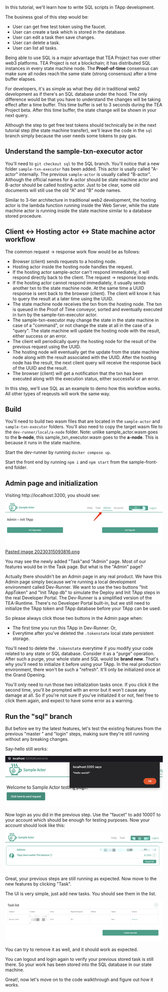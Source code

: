 In this tutorial, we'll learn how to write SQL scripts in TApp development.

The business goal of this step would be:

* User can get free test token using the faucet.
* User can create a task which is stored in the database.
* User can edit a task then save changes.
* User can delete a task.
* User can list all tasks. 

Being able to use SQL is a major advantage that TEA Project has over other web3 platforms. TEA Project is not a blockchain; it has distributed SQL instances in every state machine node. The **Proof-of-time** consensus can make sure all nodes reach the same state (strong consensus) after a time buffer elapses. 

For developers, it's as simple as what they did in traditional web2 development as if there's an SQL database under the hood. The only difference would be that you have to understand the changes will be taking effect after a time buffer. This time buffer is set to 3 seconds during the TEA Project beta. After this time buffer, the state change will be shown in your next query. 

Although the step to get free test tokens should technically be in the next tutorial step (the state machine transfer), we'll leave the code in the `sql` branch simply because the user needs some tokens to pay gas. 

## Understand the sample-txn-executor actor

You'll need to `git checkout sql` to the SQL branch. You'll notice that a new folder `sample-txn-executor` has been added. This actor is usally called "A-actor" internally. The previous `sample-actor` is usually called "B-actor". Although the official names for A-actor should be state machine actor and B-actor should be called hosting actor. Just to be clear, some old documents will still use the old "A" and "B" node names.

Similar to 3-tier architecture in traditional web2 development, the hosting actor is the lambda function running inside the Web Server, while the state machine actor is running inside the state machine similar to a database stored procedure.

## Client \<-> Hosting actor \<-> State machine actor workflow

The common request -> response work flow would be as follows:

* Browser (client) sends requests to a hosting node.
* Hosting actor inside the hosting node handles the request.
* If the hosting actor sample-actor can't respond immediately, it will respond directly back to the client. The request -> response loop ends.
* If the hosting actor cannot respond immediately, it usually sends another txn to the state machine node. At the same time a UUID response is sent back to the browser (client). The client will know it has to query the result at a later time using the UUID.
* The state machine node receives the txn from the hosting node. The txn is queued in the Proof of Time conveyor, sorted and eventually executed in turn by the sample-txn-executor actor.
* The sample-txn-executor may change the state in the state machine in case of a "command", or not change the state at all in the case of a "query". The state machine will update the hosting node with the result, either success or an error.
* The client will periodically query the hosting node for the result of the previous request using the UUID.
* The hosting node will eventually get the update from the state machine node along with the result associated with the UUID. After the hosting node has the result, the next client query will receive the response back of the UUID and the result.
* The browser (client) will get a notification that the txn has been executed along with the execution status, either successful or an error.

In this step, we'll use SQL as an example to demo how this workflow works. All other types of reqeusts will work the same way.

## Build

You'll need to build two wasm files that are located in the `sample-actor` and `sample-txn-executor` folders. You'll also need to copy the target wasm file to the `dev-runner/local/a-node` folder. Note: unlike sample_actor.wasm goes to the **b-node**, this sample_txn_executor.wasm goes to the **a-node**. This is because it runs in the state machine. 

Start the dev-runner by running `docker compose up`.

Start the front end by running `npm i` and `npm start` from the sample-front-end folder.

## Admin page and initialization

Visiting http://localhost:3200, you should see:

![Pasted image 20230317093125.png](../../../Pasted%20image%2020230317093125.png)

[Pasted image 20230315093816.png](../../../Pasted%20image%2020230315093816.png)

You may see the newly added "Task"and "Admin" page. Most of our features would be in the Task page. But what is the "Admin" page? 

Actually there shouldn't be an Admin page in any real product. We have this Admin page simply because we're running a local development environment called Dev-Runner. We want to use the two buttons "Init AppToken" and "Init TApp db" to simulate the Deploy and Init TApp steps in the real Developer Portal. The Dev-Runner is a simplified version of the TEA-Runtime. There's no Developer Portal built-in, but we still need to initialize the TApp token and TApp database before your TApp can be used. 

So please always click those two buttons in the Admin page when:

* The first time you run this TApp in Dev-Runner. Or,
* Everytime after you've deleted the `.tokenstate` local state persistent storage.

You'll need to delete the `.tokenstate` everytime if you modify your code related to any state or SQL database. Consider it as a "purge" operation. After such a purge, your whole state and SQL would be **brand new**. That's why you'll need to initialize it before using your TApp. In the real production environment, there won't be such a "refresh". It'll only be initialized once at the Grand Opening.

You'll only need to run those two initialization tasks once. If you click it the second time, you'll be prompted with an error but it won't cause any damage at all. So if you're not sure if you've initialized it or not, feel free to click them again, and expect to have some error as a warning.

## Run the "sql" branch

But before we try the latest features, let's test the existing features from the previous "master " and "login" steps, making sure they're still running without any breaking changes.

Say-hello still works:

![Pasted image 20230315093943.png](../../../Pasted%20image%2020230315093943.png)

Now login as you did in the previous step. Use the "faucet" to add 1000T to your account which should be enough for testing purposes. Now your account should look like this:

![Pasted image 20230315094045.png](../../../Pasted%20image%2020230315094045.png)

Great, your previous steps are still running as expected. Now move to the new features by clicking "Task".

The UI is very simple, just add new tasks. You should see them in the list.

![Pasted image 20230315094303.png](../../../Pasted%20image%2020230315094303.png)

You can try to remove it as well, and it should work as expected.

You can logout and login again to verify your previous stored task is still there. So your work has been stored into the SQL database in our state machine. 

Great!, now let's move on to the code walkthrough and figure out how it works.
